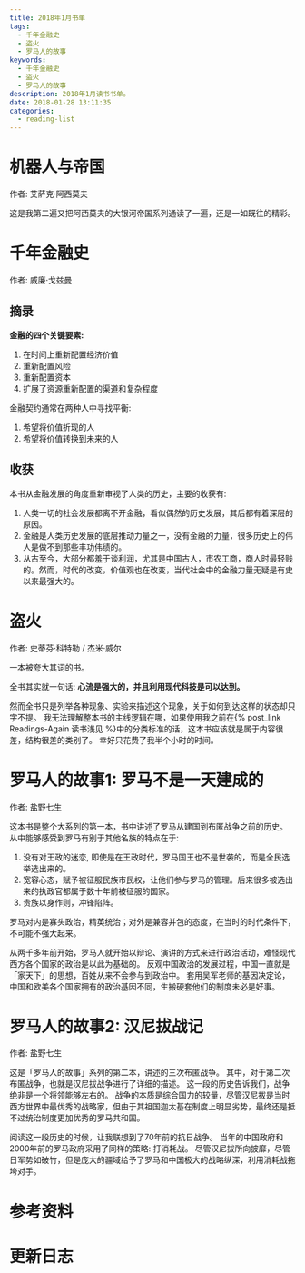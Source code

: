 ```yaml
---
title: 2018年1月书单
tags:
  - 千年金融史
  - 盗火
  - 罗马人的故事
keywords:
  - 千年金融史
  - 盗火
  - 罗马人的故事
description: 2018年1月读书书单。
date: 2018-01-28 13:11:35
categories:
  - reading-list
---
```





# 机器人与帝国

作者: 艾萨克·阿西莫夫

这是我第二遍又把阿西莫夫的大银河帝国系列通读了一遍，还是一如既往的精彩。

# 千年金融史

作者: 威廉·戈兹曼 

## 摘录

**金融的四个关键要素:**

1. 在时间上重新配置经济价值
2. 重新配置风险
3. 重新配置资本
4. 扩展了资源重新配置的渠道和复杂程度

金融契约通常在两种人中寻找平衡:

1. 希望将价值折现的人
2. 希望将价值转换到未来的人

## 收获

本书从金融发展的角度重新审视了人类的历史，主要的收获有:

1. 人类一切的社会发展都离不开金融，看似偶然的历史发展，其后都有着深层的原因。
2. 金融是人类历史发展的底层推动力量之一，没有金融的力量，很多历史上的伟人是做不到那些丰功伟绩的。
3. 从古至今，大部分都羞于谈利润，尤其是中国古人，市农工商，商人时最轻贱的。然而，时代的改变，价值观也在改变，当代社会中的金融力量无疑是有史以来最强大的。 

# 盗火

作者: 史蒂芬·科特勒 / 杰米·威尔 

一本被夸大其词的书。

全书其实就一句话: **心流是强大的，并且利用现代科技是可以达到。**

然而全书只是列举各种现象、实验来描述这个现象，关于如何到达这样的状态却只字不提。
我无法理解整本书的主线逻辑在哪，如果使用我之前在{% post_link Readings-Again  读书浅见 %}中的分类标准的话，这本书应该就是属于内容很差，结构很差的类别了。
幸好只花费了我半个小时的时间。


# 罗马人的故事1: 罗马不是一天建成的

作者: 盐野七生

这本书是整个大系列的第一本，书中讲述了罗马从建国到布匿战争之前的历史。
从中能够感受到罗马有别于其他名族的特点在于:

1. 没有对王政的迷恋, 即使是在王政时代，罗马国王也不是世袭的，而是全民选举选出来的。
2. 宽容心态，赋予被征服民族市民权，让他们参与罗马的管理。后来很多被选出来的执政官都属于数十年前被征服的国家。
3. 贵族以身作则，冲锋陷阵。

罗马对内是寡头政治，精英统治；对外是兼容并包的态度，在当时的时代条件下，不可能不强大起来。

从两千多年前开始，罗马人就开始以辩论、演讲的方式来进行政治活动，难怪现代西方各个国家的政治是以此为基础的。
反观中国政治的发展过程，中国一直就是「家天下」的思想，百姓从来不会参与到政治中。
套用吴军老师的基因决定论，中国和欧美各个国家拥有的政治基因不同，生搬硬套他们的制度未必是好事。



# 罗马人的故事2: 汉尼拔战记

作者: 盐野七生

这是「罗马人的故事」系列的第二本，讲述的三次布匿战争。
其中，对于第二次布匿战争，也就是汉尼拔战争进行了详细的描述。
这一段的历史告诉我们，战争绝非是一个将领能够左右的。
战争的本质是综合国力的较量，尽管汉尼拔是当时西方世界中最优秀的战略家，但由于其祖国迦太基在制度上明显劣势，最终还是抵不过统治制度更加优秀的罗马共和国。

阅读这一段历史的时候，让我联想到了70年前的抗日战争。
当年的中国政府和2000年前的罗马政府采用了同样的策略: 打消耗战。
尽管汉尼拔所向披靡，尽管日军势如破竹，但是庞大的疆域给予了罗马和中国极大的战略纵深，利用消耗战拖垮对手。

# 参考资料

# 更新日志
